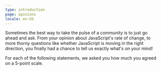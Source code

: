 ```yaml
---
type: introduction
page: opinions
locale: en-US
---
```


Sometimes the best way to take the pulse of a community is to just go ahead and ask. From your opinion about JavaScript's rate of change, to more thorny questions like whether JavaScript is moving in the right direction, you finally had a chance to tell us exactly what's on your mind!

For each of the following statements, we asked you how much you agreed on a 5-point scale. 